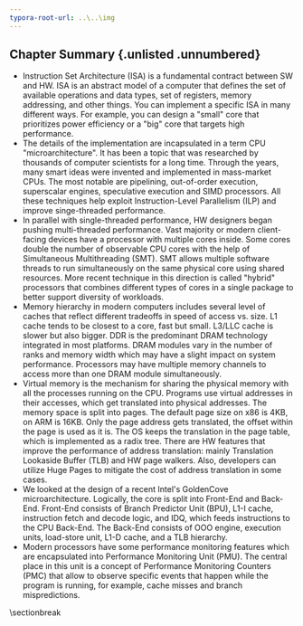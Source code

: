 ```yaml
---
typora-root-url: ..\..\img
---
```


## Chapter Summary {.unlisted .unnumbered}

* Instruction Set Architecture (ISA) is a fundamental contract between SW and HW. ISA is an abstract model of a computer that defines the set of available operations and data types, set of registers, memory addressing, and other things. You can implement a specific ISA in many different ways. For example, you can design a "small" core that prioritizes power efficiency or a "big" core that targets high performance. 
* The details of the implementation are incapsulated in a term CPU "microarchitecture". It has been a topic that was researched by thousands of computer scientists for a long time. Through the years, many smart ideas were invented and implemented in mass-market CPUs. The most notable are pipelining, out-of-order execution, superscalar engines, speculative execution and SIMD processors. All these techniques help exploit Instruction-Level Parallelism (ILP) and improve singe-threaded performance.
* In parallel with single-threaded performance, HW designers began pushing multi-threaded performance. Vast majority or modern client-facing devices have a processor with multiple cores inside. Some cores double the number of observable CPU cores with the help of Simultaneous Multithreading (SMT). SMT allows multiple software threads to run simultaneously on the same physical core using shared resources. More recent technique in this direction is called "hybrid" processors that combines different types of cores in a single package to better support diversity of workloads.
* Memory hierarchy in modern computers includes several level of caches that reflect different tradeoffs in speed of access vs. size. L1 cache tends to be closest to a core, fast but small. L3/LLC cache is slower but also bigger. DDR is the predominant DRAM technology integrated in most platforms. DRAM modules vary in the number of ranks and memory width which may have a slight impact on system performance. Processors may have multiple memory channels to access more than one DRAM module simultaneously.
* Virtual memory is the mechanism for sharing the physical memory with all the processes running on the CPU. Programs use virtual addresses in their accesses, which get translated into physical addresses. The memory space is split into pages. The default page size on x86 is 4KB, on ARM is 16KB. Only the page address gets translated, the offset within the page is used as it is. The OS keeps the translation in the page table, which is implemented as a radix tree. There are HW features that improve the performance of address translation: mainly Translation Lookaside Buffer (TLB) and HW page walkers. Also, developers can utilize Huge Pages to mitigate the cost of address translation in some cases.
* We looked at the design of a recent Intel's GoldenCove microarchitecture. Logically, the core is split into Front-End and Back-End. Front-End consists of Branch Predictor Unit (BPU), L1-I cache, instruction fetch and decode logic, and IDQ, which feeds instructions to the CPU Back-End. The Back-End consists of OOO engine, execution units, load-store unit, L1-D cache, and a TLB hierarchy.
* Modern processors have some performance monitoring features which are encapsulated into Performance Monitoring Unit (PMU). The central place in this unit is a concept of Performance Monitoring Counters (PMC) that allow to observe specific events that happen while the program is running, for example, cache misses and branch mispredictions.

\sectionbreak



